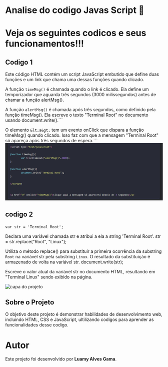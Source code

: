 # Analise do codigo Javas Script 🥰
# Veja os seguintes codicos e seus funcionamentos!!! #


## Codigo 1


Este código HTML contém um script JavaScript embutido que define duas funções e um link que chama uma dessas funções quando clicado.

A função ```timeMsg()``` é chamada quando o link é clicado. Ela define um temporizador que aguarda três segundos (3000 milissegundos) antes de chamar a função alertMsg().

A função ```alertMsg()``` é chamada após três segundos, como definido pela função timeMsg(). Ela escreve o texto "Terminal Root" no documento usando document.write().```

O elemento ```&lt;a&gt;``` tem um evento onClick que dispara a função timeMsg() quando clicado. Isso faz com que a mensagem "Terminal Root" só apareça após três segundos de espera.```
![capa do projeto](img/Captura.png)

## codigo  2

 ```var str = 'Terminal Root';```

Declara uma variável chamada str e atribui a ela a string 'Terminal Root'.
str = str.replace("Root", "Linux");

Utiliza o método replace() para substituir a primeira ocorrência da substring ``Root`` na variável str pela substring ``Linux``. O resultado da substituição é armazenado de volta na variável str.
document.write(str);

Escreve o valor atual da variável str no documento HTML, resultando em "Terminal Linux" sendo exibido na página.

![capa do projeto](img/captura2.png)

## Sobre o Projeto

O objetivo deste projeto é demonstrar habilidades de desenvolvimento web, incluindo HTML, CSS e JavaScript, ultilizando codigos para aprender as funcionalidades desse codigo.

# Autor

Este projeto foi desenvolvido por **Luamy Alves Gama**.








